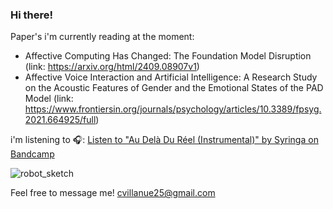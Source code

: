 ### Hi there!

Paper's i'm currently reading at the moment:
- Affective Computing Has Changed: The Foundation Model Disruption (link: https://arxiv.org/html/2409.08907v1)
- Affective Voice Interaction and Artificial Intelligence: A Research Study on the Acoustic Features of Gender and the Emotional States of the PAD Model (link: https://www.frontiersin.org/journals/psychology/articles/10.3389/fpsyg.2021.664925/full)

i'm listening to 🎧: [Listen to "Au Delà Du Réel (Instrumental)" by Syringa on Bandcamp](https://syringa-metal-instrumental.bandcamp.com/album/au-del-du-r-el-instrumental)





![robot_sketch](https://github.com/user-attachments/assets/21e40605-61db-4977-ac53-0115ed9d34df)





Feel free to message me! cvillanue25@gmail.com
